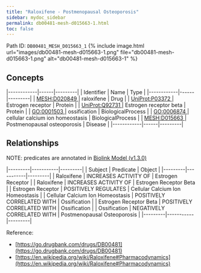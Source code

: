 ```yaml
---
title: "Raloxifene - Postmenopausal Osteoporosis"
sidebar: mydoc_sidebar
permalink: db00481-mesh-d015663-1.html
toc: false 
---
```



Path ID: `DB00481_MESH_D015663_1`
{% include image.html url="images/db00481-mesh-d015663-1.png" file="db00481-mesh-d015663-1.png" alt="db00481-mesh-d015663-1" %}

## Concepts

|------------|------|---------|
| Identifier | Name | Type    |
|------------|------|---------|
| <a href="https://identifiers.org/MESH:D020849">MESH:D020849 </a> | raloxifene | Drug |
| <a href="https://identifiers.org/UniProt:P03372">UniProt:P03372 </a> | Estrogen receptor | Protein |
| <a href="https://identifiers.org/UniProt:Q92731">UniProt:Q92731 </a> | Estrogen receptor beta | Protein |
| <a href="https://identifiers.org/GO:0001503">GO:0001503 </a> | ossification | BiologicalProcess |
| <a href="https://identifiers.org/GO:0006874">GO:0006874 </a> | cellular calcium ion homeostasis | BiologicalProcess |
| <a href="https://identifiers.org/MESH:D015663">MESH:D015663 </a> | Postmenopausal osteoporosis | Disease |
|------------|------|---------|

## Relationships


NOTE: predicates are annotated in <a href="https://github.com/biolink/biolink-model/releases/tag/v1.3.0">Biolink Model (v1.3.0)</a>

|---------|-----------|---------|
| Subject | Predicate | Object  |
|---------|-----------|---------|
| Raloxifene | INCREASES ACTIVITY OF | Estrogen Receptor |
| Raloxifene | INCREASES ACTIVITY OF | Estrogen Receptor Beta |
| Estrogen Receptor | POSITIVELY REGULATES | Cellular Calcium Ion Homeostasis |
| Cellular Calcium Ion Homeostasis | POSITIVELY CORRELATED WITH | Ossification |
| Estrogen Receptor Beta | POSITIVELY CORRELATED WITH | Ossification |
| Ossification | NEGATIVELY CORRELATED WITH | Postmenopausal Osteoporosis |
|---------|-----------|---------|

Reference: 
  - [https://go.drugbank.com/drugs/DB00481](https://go.drugbank.com/drugs/DB00481)
  - [https://en.wikipedia.org/wiki/Raloxifene#Pharmacodynamics](https://en.wikipedia.org/wiki/Raloxifene#Pharmacodynamics)
